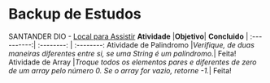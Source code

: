 # Backup de Estudos 
SANTANDER DIO - [Local para Assistir](https://web.dio.me/track/santander-bootcamp-fullstack-developer)
**Atividade** |**Objetivo**|  **Concluido** | 
:----------:| :--------: | :--------:
Atividade de Palindromo |*Verifique, de duas maneiras diferentes entre si, se uma String é um palíndromo.*| Feita!
Atividade de Array |*Troque todos os elementos pares e diferentes de zero de um array pelo número 0. Se o array for vazio, retorne -1.*| Feita! 


